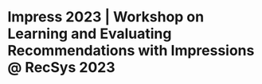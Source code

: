 # Impress 2023 | Workshop on Learning and Evaluating Recommendations with Impressions @ RecSys 2023
